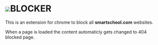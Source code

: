 <h1><img src="https://user-images.githubusercontent.com/85669046/158808786-aabb4f60-58f7-4149-9e47-697878e4cf9d.png">BLOCKER</h1>

This is an extension for chrome to block all **smartschool.com** websites.

When a page is loaded the content automaticly gets changed to  404 blocked page.

